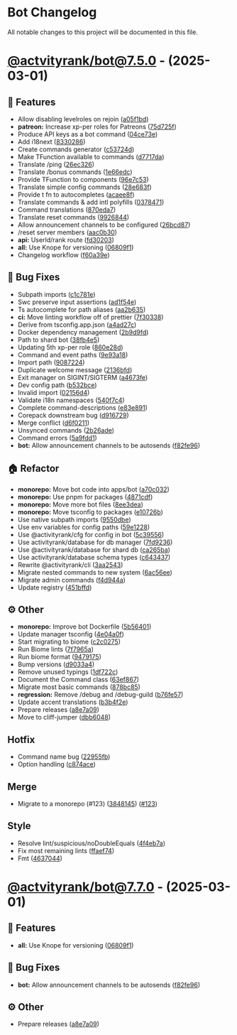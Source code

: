 # Bot Changelog

All notable changes to this project will be documented in this file.

# [@actvityrank/bot@7.5.0](https://github.com/rapha01/activityRank-bot/compare/v6.1.0...@actvityrank/bot@7.5.0) - (2025-03-01)

## <!-- 1 -->🚀 Features

- Allow disabling levelroles on rejoin ([a05f1bd](https://github.com/rapha01/activityRank-bot/commit/a05f1bd82a3d43c67cd2d339d12b4b25b54305bb))
- **patreon:** Increase xp-per roles for Patreons ([75d725f](https://github.com/rapha01/activityRank-bot/commit/75d725f299b9f12b87ab98804eba3af97ec3d5d1))
- Produce API keys as a bot command ([04ce73e](https://github.com/rapha01/activityRank-bot/commit/04ce73e55519a66c4bffbb29d96f5b58db333c54))
- Add i18next ([8330286](https://github.com/rapha01/activityRank-bot/commit/8330286c90ce19e8d0825ee88b3e6d30190bacc5))
- Create commands generator ([c53724d](https://github.com/rapha01/activityRank-bot/commit/c53724d09f61492eedfb6337bdc9d8e8f5d1c550))
- Make TFunction available to commands ([d7717da](https://github.com/rapha01/activityRank-bot/commit/d7717da88ec0226ade4662acd99b3cefa68c8581))
- Translate /ping ([26ec326](https://github.com/rapha01/activityRank-bot/commit/26ec3262c2d866420f238265ce360ad179ac7458))
- Translate /bonus commands ([1e66edc](https://github.com/rapha01/activityRank-bot/commit/1e66edc1e1647b3365a58e3b97bd022c6aafd046))
- Provide TFunction to components ([96e7c53](https://github.com/rapha01/activityRank-bot/commit/96e7c53ecc7e38741883a0aa9e0e30fcadaa59c8))
- Translate simple config commands ([28e683f](https://github.com/rapha01/activityRank-bot/commit/28e683f26514307979a56f7a31377229a0f6d2b4))
- Provide t fn to autocompletes ([acaee8f](https://github.com/rapha01/activityRank-bot/commit/acaee8f33e248ddf214dda1d82e7cea8fb31afc0))
- Translate commands & add intl polyfills ([0378471](https://github.com/rapha01/activityRank-bot/commit/0378471913c46bdee8accc0ca23e8cd663d0e8f7))
- Command translations ([870eda7](https://github.com/rapha01/activityRank-bot/commit/870eda7d49a9ae3df7476895083a4418fb02e412))
- Translate reset commands ([9926844](https://github.com/rapha01/activityRank-bot/commit/992684481ed220221393146917081adf36dfe9dc))
- Allow announcement channels to be configured ([26bcd87](https://github.com/rapha01/activityRank-bot/commit/26bcd8732bb67b0995660ad4019891476609f5c4))
- /reset server members ([aac0b30](https://github.com/rapha01/activityRank-bot/commit/aac0b3081e7301505b80480a72d8e329b79a8809))
- **api:** UserId/rank route ([fd30203](https://github.com/rapha01/activityRank-bot/commit/fd30203f28f60f8c209da8aa1cfb3186a865d153))
- **all:** Use Knope for versioning ([06809f1](https://github.com/rapha01/activityRank-bot/commit/06809f1a67252d8d671054014556d6bb77a95871))
- Changelog workflow ([f60a39e](https://github.com/rapha01/activityRank-bot/commit/f60a39e563b2405451601aa54303a8cd741f6585))

## <!-- 2 -->🐛 Bug Fixes

- Subpath imports ([c1c781e](https://github.com/rapha01/activityRank-bot/commit/c1c781e5817bd1392677e28233df9fef8104b448))
- Swc preserve input assertions ([ad1f54e](https://github.com/rapha01/activityRank-bot/commit/ad1f54e7214e6c5fc43c68a47ddbc2fc319a3f2d))
- Ts autocomplete for path aliases ([aa2b635](https://github.com/rapha01/activityRank-bot/commit/aa2b63565dcce2f2b8d12dfcbba6f2e880427164))
- **ci:** Move linting workflow off of prettier ([7f30338](https://github.com/rapha01/activityRank-bot/commit/7f303385c718cb9a69048c762302c6ad2274b0a0))
- Derive from tsconfig.app.json ([a4ad27c](https://github.com/rapha01/activityRank-bot/commit/a4ad27c92cf84dbe75ebf8dff7a792ad99130c7a))
- Docker dependency management ([2b9d9fd](https://github.com/rapha01/activityRank-bot/commit/2b9d9fdee8198cc34a1efb511718c894522fd4be))
- Path to shard bot ([38fb4e5](https://github.com/rapha01/activityRank-bot/commit/38fb4e5fb9c26a5d3710d6bc0683ae5ed4202c08))
- Updating 5th xp-per role ([860e28d](https://github.com/rapha01/activityRank-bot/commit/860e28dc7e840f1f3402de8335068cd1b9bb8e85))
- Command and event paths ([9e93a18](https://github.com/rapha01/activityRank-bot/commit/9e93a18fd5bc5e6b6b75b4f319e726d7bbd16530))
- Import path ([9087224](https://github.com/rapha01/activityRank-bot/commit/9087224976091f2616da4dda888450aa8baa378d))
- Duplicate welcome message ([2136bfd](https://github.com/rapha01/activityRank-bot/commit/2136bfd2b8cc8f4f516335fd1d335e6a89f6d406))
- Exit manager on SIGINT/SIGTERM ([a4673fe](https://github.com/rapha01/activityRank-bot/commit/a4673fec41c71b08622a38bef70907941d23789b))
- Dev config path ([b532bce](https://github.com/rapha01/activityRank-bot/commit/b532bceba1238c0a30e70557cb3cb3e5a4f791c7))
- Invalid import ([02156d4](https://github.com/rapha01/activityRank-bot/commit/02156d4c8516916a172c72c646b0480f250b0146))
- Validate i18n namespaces ([540f7c4](https://github.com/rapha01/activityRank-bot/commit/540f7c431df61c9c4d9f60f91aa052bebdfc5e1d))
- Complete command-descriptions ([e83e891](https://github.com/rapha01/activityRank-bot/commit/e83e8911aad00feccb122ed54ec76b891e36ab46))
- Corepack downstream bug ([d916729](https://github.com/rapha01/activityRank-bot/commit/d9167295f9b61fa0e09c08676e096865c066e7ac))
- Merge conflict ([d6f0211](https://github.com/rapha01/activityRank-bot/commit/d6f02110c68e0434d5fed7eb83af82738ba5e211))
- Unsynced commands ([2b26ade](https://github.com/rapha01/activityRank-bot/commit/2b26aded5af723d60a01279515b07294660177aa))
- Command errors ([5a9fdd1](https://github.com/rapha01/activityRank-bot/commit/5a9fdd1e999a66a746299a56523f9f300e718575))
- **bot:** Allow announcement channels to be autosends ([f82fe96](https://github.com/rapha01/activityRank-bot/commit/f82fe9669cd7b059382fffc31d74bb5e5bbbde57))

## <!-- 5 -->🏠 Refactor

- **monorepo:** Move bot code into apps/bot ([a70c032](https://github.com/rapha01/activityRank-bot/commit/a70c032598e62a58e4c120f686fa5b01a7ce75de))
- **monorepo:** Use pnpm for packages ([4871cdf](https://github.com/rapha01/activityRank-bot/commit/4871cdfa5b958614ea5ff1107faf050cbf588682))
- **monorepo:** Move more bot files ([8ee3dea](https://github.com/rapha01/activityRank-bot/commit/8ee3deaea63495fff522063e0e57f3bfd5e419c0))
- **monorepo:** Move tsconfig to packages ([e10726b](https://github.com/rapha01/activityRank-bot/commit/e10726bd0572f9c687c99b9f2e186af15643ea61))
- Use native subpath imports ([9550dbe](https://github.com/rapha01/activityRank-bot/commit/9550dbe21e3b63f61864572941ce8e2a5db6cedf))
- Use env variables for config paths ([59e1228](https://github.com/rapha01/activityRank-bot/commit/59e122870481c9273e72036a30a283ab15f3386f))
- Use @activityrank/cfg for config in bot ([5c39556](https://github.com/rapha01/activityRank-bot/commit/5c39556027fe8c73073334d50c4e000f7f9819a7))
- Use activityrank/database for db manager ([7fd9236](https://github.com/rapha01/activityRank-bot/commit/7fd92360bcb1371516c351eb52a110db120caea2))
- Use @activityrank/database for shard db ([ca265ba](https://github.com/rapha01/activityRank-bot/commit/ca265bad8b4ec86506745b4a7a752c0698c13cd1))
- Use activityrank/database schema types ([c643437](https://github.com/rapha01/activityRank-bot/commit/c643437e9074edd31eb376bd1df95080cc49bb68))
- Rewrite @activityrank/cli ([3aa2543](https://github.com/rapha01/activityRank-bot/commit/3aa25439eaf0a0811a7813bc3474345417330d15))
- Migrate nested commands to new system ([6ac56ee](https://github.com/rapha01/activityRank-bot/commit/6ac56ee2e229d5d324678f2990c351f93581c9e1))
- Migrate admin commands ([f4d944a](https://github.com/rapha01/activityRank-bot/commit/f4d944a870f58e9b0dc6e6c35216fffdb6136d59))
- Update registry ([451bffd](https://github.com/rapha01/activityRank-bot/commit/451bffd9d0a9f833824129036e6dce5ca2e23590))

## <!-- 7 -->⚙️ Other

- **monorepo:** Improve bot Dockerfile ([5b56401](https://github.com/rapha01/activityRank-bot/commit/5b564015bc76792109716a2fb3294a141724d45f))
- Update manager tsconfig ([4e04a0f](https://github.com/rapha01/activityRank-bot/commit/4e04a0ffd75658851c27510cb5f7d2537f40b0af))
- Start migrating to biome ([c2c0275](https://github.com/rapha01/activityRank-bot/commit/c2c0275d2474a388a2649a47f82f32cd41ab72d6))
- Run Biome lints ([7f7965a](https://github.com/rapha01/activityRank-bot/commit/7f7965a994e37563653b15213f4f598734ef34a0))
- Run biome format ([9479175](https://github.com/rapha01/activityRank-bot/commit/9479175bcb00d93462cd279ae17d7ec4d68c0ffe))
- Bump versions ([d9033a4](https://github.com/rapha01/activityRank-bot/commit/d9033a408008f4c7fbef6e6bc1b9cf48e4ba8e71))
- Remove unused typings ([1df722c](https://github.com/rapha01/activityRank-bot/commit/1df722ce4fac8b10f2f11646fae4bb9b4b3665bb))
- Document the Command class ([63ef867](https://github.com/rapha01/activityRank-bot/commit/63ef867e264b060cde937f6643e72a65ebb7b193))
- Migrate most basic commands ([878bc85](https://github.com/rapha01/activityRank-bot/commit/878bc85a8e3f21eabe93579c39034a3a4acbbd9b))
- **regression:** Remove /debug and /debug-guild ([b76fe57](https://github.com/rapha01/activityRank-bot/commit/b76fe57253f003236e166d409980de337a19338d))
- Update accent translations ([b3b4f2e](https://github.com/rapha01/activityRank-bot/commit/b3b4f2eb4f4e02bc622dc85242a09a2a8ad6e11c))
- Prepare releases ([a8e7a09](https://github.com/rapha01/activityRank-bot/commit/a8e7a095981243a9a40530269ee44edd1fbd31e5))
- Move to cliff-jumper ([dbb6048](https://github.com/rapha01/activityRank-bot/commit/dbb604891ab1077217c3868fa43ff099e89a5674))

## Hotfix

- Command name bug ([22955fb](https://github.com/rapha01/activityRank-bot/commit/22955fb6b9376b8f23ba70bb1a0474573af07a69))
- Option handling ([c874ace](https://github.com/rapha01/activityRank-bot/commit/c874ace2333de2bb337bfd4a4479bf562f7f4407))

## Merge

- Migrate to a monorepo (#123) ([3848145](https://github.com/rapha01/activityRank-bot/commit/38481459ff6495d40d02b4009643d00234f33965)) ([#123](https://github.com/rapha01/activityRank-bot/pull/123))

## Style

- Resolve lint/suspicious/noDoubleEquals ([4f4eb7a](https://github.com/rapha01/activityRank-bot/commit/4f4eb7adcade0147f3b20734398b73a96f571c80))
- Fix most remaining lints ([ffaef74](https://github.com/rapha01/activityRank-bot/commit/ffaef740ef07c67913f3ed96d8d412a9b61d265b))
- Fmt ([4637044](https://github.com/rapha01/activityRank-bot/commit/46370445268df17b9177851f416eeb866ee0425b))

# [@actvityrank/bot@7.7.0](https://github.com/rapha01/activityRank-bot/compare/manager/v7.1.2...@actvityrank/bot@7.7.0) - (2025-03-01)

## <!-- 1 -->🚀 Features

- **all:** Use Knope for versioning ([06809f1](https://github.com/rapha01/activityRank-bot/commit/06809f1a67252d8d671054014556d6bb77a95871))

## <!-- 2 -->🐛 Bug Fixes

- **bot:** Allow announcement channels to be autosends ([f82fe96](https://github.com/rapha01/activityRank-bot/commit/f82fe9669cd7b059382fffc31d74bb5e5bbbde57))

## <!-- 7 -->⚙️ Other

- Prepare releases ([a8e7a09](https://github.com/rapha01/activityRank-bot/commit/a8e7a095981243a9a40530269ee44edd1fbd31e5))
